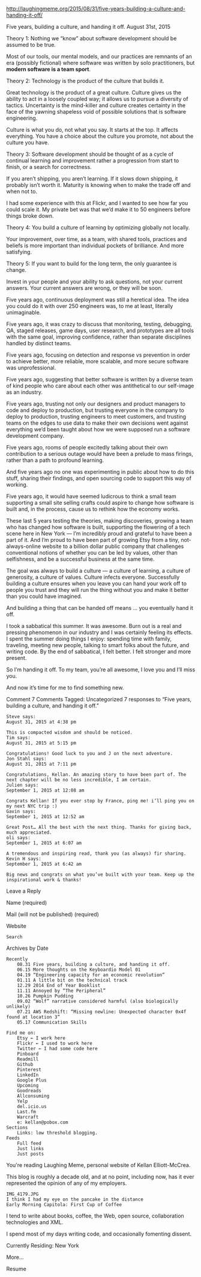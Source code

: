 http://laughingmeme.org/2015/08/31/five-years-building-a-culture-and-handing-it-off/

Five years, building a culture, and handing it off.
August 31st, 2015

Theory 1: Nothing we “know” about software development should be assumed to be true.

Most of our tools, our mental models, and our practices are remnants of an era (possibly fictional) where software was written by solo practitioners, but **modern software is a team sport**.

Theory 2: Technology is the product of the culture that builds it.

Great technology is the product of a great culture. Culture gives us the ability to act in a loosely coupled way; it allows us to pursue a diversity of tactics. Uncertainty is the mind-killer and culture creates certainty in the face of the yawning shapeless void of possible solutions that is software engineering.

Culture is what you do, not what you say. It starts at the top. It affects everything. You have a choice about the culture you promote, not about the culture you have.

Theory 3: Software development should be thought of as a cycle of continual learning and improvement rather a progression from start to finish, or a search for correctness.

If you aren’t shipping, you aren’t learning. If it slows down shipping, it probably isn’t worth it. Maturity is knowing when to make the trade off and when not to.

I had some experience with this at Flickr, and I wanted to see how far you could scale it. My private bet was that we’d make it to 50 engineers before things broke down.

Theory 4: You build a culture of learning by optimizing globally not locally.

Your improvement, over time, as a team, with shared tools, practices and beliefs is more important than individual pockets of brilliance. And more satisfying.

Theory 5: If you want to build for the long term, the only guarantee is change.

Invest in your people and your ability to ask questions, not your current answers. Your current answers are wrong, or they will be soon.

Five years ago, continuous deployment was still a heretical idea. The idea you could do it with over 250 engineers was, to me at least, literally unimaginable.

Five years ago, it was crazy to discuss that monitoring, testing, debugging, QA, staged releases, game days, user research, and prototypes are all tools with the same goal, improving confidence, rather than separate disciplines handled by distinct teams.

Five years ago, focusing on detection and response vs prevention in order to achieve better, more reliable, more scalable, and more secure software was unprofessional.

Five years ago, suggesting that better software is written by a diverse team of kind people who care about each other was antithetical to our self-image as an industry.

Five years ago, trusting not only our designers and product managers to code and deploy to production, but trusting everyone in the company to deploy to production, trusting engineers to meet customers, and trusting teams on the edges to use data to make their own decisions went against everything we’d been taught about how we were supposed run a software development company.

Five years ago, rooms of people excitedly talking about their own contribution to a serious outage would have been a prelude to mass firings, rather than a path to profound learning.

And five years ago no one was experimenting in public about how to do this stuff, sharing their findings, and open sourcing code to support this way of working.

Five years ago, it would have seemed ludicrous to think a small team supporting a small site selling crafts could aspire to change how software is built and, in the process, cause us to rethink how the economy works.

These last 5 years testing the theories, making discoveries, growing a team who has changed how software is built, supporting the flowering of a tech scene here in New York — I’m incredibly proud and grateful to have been a part of it. And I’m proud to have been part of growing Etsy from a tiny, not-always-online website to a billion dollar public company that challenges conventional notions of whether you can be led by values, other than selfishness, and be a successful business at the same time.

The goal was always to build a culture — a culture of learning, a culture of generosity, a culture of values. Culture infects everyone. Successfully building a culture ensures when you leave you can hand your work off to people you trust and they will run the thing without you and make it better than you could have imagined.

And building a thing that can be handed off means … you eventually hand it off.

I took a sabbatical this summer. It was awesome. Burn out is a real and pressing phenomenon in our industry and I was certainly feeling its effects. I spent the summer doing things I enjoy: spending time with family, traveling, meeting new people, talking to smart folks about the future, and writing code. By the end of sabbatical, I felt better. I felt stronger and more present.

So I’m handing it off. To my team, you’re all awesome, I love you and I’ll miss you.

And now it’s time for me to find something new.

Comment 7 Comments
Tagged: Uncategorized
7 responses to “Five years, building a culture, and handing it off.”

    Steve says:	
    August 31, 2015 at 4:38 pm	

    This is compacted wisdom and should be noticed.
    Tim says:	
    August 31, 2015 at 5:15 pm	

    Congratulations! Good luck to you and J on the next adventure.
    Jon Stahl says:	
    August 31, 2015 at 7:11 pm	

    Congratulations, Kellan. An amazing story to have been part of. The next chapter will be no less incredible, I am certain.
    Julien says:	
    September 1, 2015 at 12:08 am	

    Congrats Kellan! If you ever stop by France, ping me! i’ll ping you on my next NYC trip :)
    Gavin says:	
    September 1, 2015 at 12:52 am	

    Great Post… All the best with the next thing. Thanks for giving back, much appreciated.
    oli says:	
    September 1, 2015 at 6:07 am	

    A tremendous and inspiring read, thank you (as always) fir sharing.
    Kevin H says:	
    September 1, 2015 at 6:42 am	

    Big news and congrats on what you’ve built with your team. Keep up the inspirational work & thanks!

Leave a Reply

Name (required)

Mail (will not be published) (required)

Website


    Search

Archives by Date

    Recently
        08.31 Five years, building a culture, and handing it off.
        06.15 More thoughts on the Keyboardio Model 01
        04.19 “Engineering capacity for an economic revolution”
        01.11 A little bit on the technical track
        12.29 2014 End of Year Booklist
        11.11 Annoyed by “The Peripheral”
        10.26 Pumpkin Pudding
        09.02 “Wolf” narrative considered harmful (also biologically unlikely)
        07.21 AWS Redshift: “Missing newline: Unexpected character 0x4f found at location 3”
        05.17 Communication Skills

    Find me on:
        Etsy ← I work here
        Flickr ← I used to work here
        Twitter ← I had some code here
        Pinboard
        Readmill
        Github
        Pinterest
        LinkedIn
        Google Plus
        Upcoming
        Goodreads
        Allconsuming
        Yelp
        del.icio.us
        Last.fm
        Warcraft
        e: kellan@pobox.com
    Sections
        Links: low threshold blogging.
    Feeds
        Full feed
        Just links
        Just posts

You're reading Laughing Meme, personal website of Kellan Elliott-McCrea.

This blog is roughly a decade old, and at no point, including now, has it ever represented the opinion of any of my employers.

    IMG_4179.JPG
    I think I had my eye on the pancake in the distance
    Early Morning Capitola: First Cup of Coffee

I tend to write about books, coffee, the Web, open source, collaboration technologies and XML.

I spend most of my days writing code, and occasionally fomenting dissent.

Currently Residing: New York

More...

Resume


